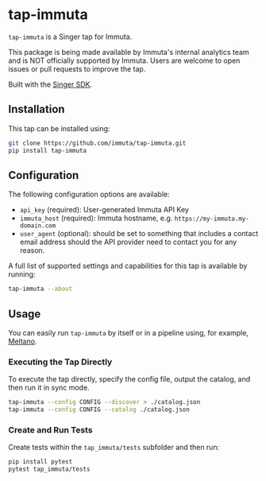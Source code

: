 # tap-immuta

`tap-immuta` is a Singer tap for Immuta.

This package is being made available by Immuta's internal analytics
team and is NOT officially supported by Immuta. Users are welcome to open issues
or pull requests to improve the tap.

Built with the [Singer SDK](https://gitlab.com/meltano/singer-sdk).

## Installation

This tap can be installed using:

```bash
git clone https://github.com/immuta/tap-immuta.git
pip install tap-immuta
```

## Configuration

The following configuration options are available:

- `api_key` (required): User-generated Immuta API Key
- `immuta_host` (required): Immuta hostname, e.g. `https://my-immuta.my-domain.com`
- `user_agent` (optional): should be set to something that includes a contact email address should the API provider need to contact you for any reason.

A full list of supported settings and capabilities for this
tap is available by running:

```bash
tap-immuta --about
```

## Usage

You can easily run `tap-immuta` by itself or in a pipeline using, for example, [Meltano](www.meltano.com).

### Executing the Tap Directly

To execute the tap directly, specify the config file, output the catalog, and then run it in sync mode.

```bash
tap-immuta --config CONFIG --discover > ./catalog.json
tap-immuta --config CONFIG --catalog ./catalog.json
```

### Create and Run Tests

Create tests within the `tap_immuta/tests` subfolder and
  then run:

```bash
pip install pytest
pytest tap_immuta/tests
```

